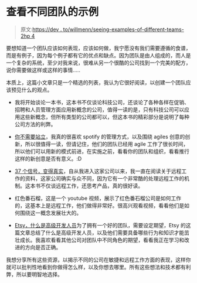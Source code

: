 # 查看不同团队的示例

> 原文:[https://dev . to/willmenn/seeing-examples-of-different-teams-2hp 4](https://dev.to/willmenn/seeing-examples-of-different-teams-2hp4)

要想知道一个团队应该如何表现，应该如何做，我宁愿没有我们需要遵循的食谱，而是有例子，因为每个例子都有它的优点和缺点。因为团队是由人组成的，而人是一个复杂的系统，至少对我来说，很难从另一个很酷的公司找到一个完美的配方，说你需要做这样或这样的事情.....

本质上，这篇小文章只是一个精选的列表，我认为它很好阅读，以创建一个团队应该预见什么的观点。

*   我将开始谈论一本书，这本书不仅谈论科技公司，还谈论了各种各样在促销、招聘和人员管理方面应用新概念的公司，值得一读的是，只有科技公司可以应用这些新概念，但所有类型的公司都可以，但这本书的精彩部分是说明了每种公司方法的利弊。

*   [你不需要站立](https://medium.com/@jsonpify/you-dont-need-standup-9a74782517c1)，我真的很喜欢 spotify 的管理方式，以及围绕 agiles 创意的创新，所以很值得一读，但请记住，他们的团队已经用 agile 工作了很长时间，所以他们可以用新的模式前进，在实施之前，看看你的团队和组织，看看推行这样的新创意是否有意义。:D

*   [37 个信号，变得真实](https://37signals.com/gettingreal)，自从我进入这家公司以来，我一直在阅读关于远程工作的资料，这家公司确实与众不同，因为它有一个非常酷的处理远程工作的机制。这本书不仅谈远程工作，还思考产品，真的很好读。

*   红色番石榴，这是一个 youtube 视频，展示了红色番石榴公司是如何工作的，这基本上是远程工作，他们做得非常好。很高兴观看视频，看看他们是如何围绕这一概念发展壮大的。

*   [Etsy，什么是高级开发人员](https://www.kitchensoap.com/2012/10/25/on-being-a-senior-engineer/)为了拥有一个好的团队，需要设定期望，Etsy 的这篇文章总结了什么是高级开发人员，以及他们需要具备哪些行为和知识才能茁壮成长。我喜欢看看其他公司对团队中不同角色的期望，看看我正在学习和改进的方向是否正确。

我想分享所有这些资源，以揭示不同的公司在敏捷和远程工作方面的表现，这样你就可以批判性地看到你做得怎么样，以及你想去哪里。所有这些想法和技术都有利弊，所以要明智地选择。
